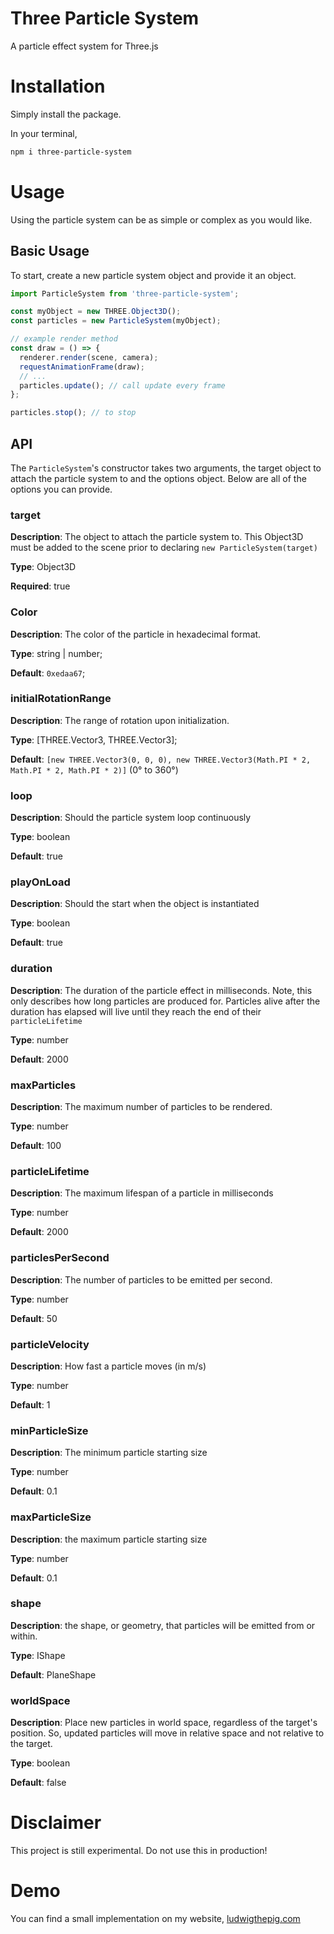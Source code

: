 # Three Particle System

A particle effect system for Three.js

# Installation

Simply install the package.

In your terminal,

```sh
npm i three-particle-system
```

# Usage

Using the particle system can be as simple or complex as you would like.

## Basic Usage

To start, create a new particle system object and provide it an object.

```js
import ParticleSystem from 'three-particle-system';

const myObject = new THREE.Object3D();
const particles = new ParticleSystem(myObject);

// example render method
const draw = () => {
  renderer.render(scene, camera);
  requestAnimationFrame(draw);
  // ...
  particles.update(); // call update every frame
};

particles.stop(); // to stop
```

## API

The `ParticleSystem`'s constructor takes two arguments, the target object to attach the particle system to and the options object. Below are all of the options you can provide.

### target

**Description**: The object to attach the particle system to. This Object3D must be added to the scene prior to declaring `new ParticleSystem(target)`

**Type**: Object3D

**Required**: true

### Color

**Description**: The color of the particle in hexadecimal format.

**Type**: string | number;

**Default**: `0xedaa67`;

### initialRotationRange

**Description**: The range of rotation upon initialization.

**Type**: [THREE.Vector3, THREE.Vector3];

**Default**: `[new THREE.Vector3(0, 0, 0), new THREE.Vector3(Math.PI * 2, Math.PI * 2, Math.PI * 2)]` (0° to 360°)

### loop

**Description**: Should the particle system loop continuously

**Type**: boolean

**Default**: true

### playOnLoad

**Description**: Should the start when the object is instantiated

**Type**: boolean

**Default**: true

### duration

**Description**: The duration of the particle effect in milliseconds. Note, this only describes how long particles are produced for. Particles alive after the duration has elapsed will live until they reach the end of their `particleLifetime`

**Type**: number

**Default**: 2000

### maxParticles

**Description**: The maximum number of particles to be rendered.

**Type**: number

**Default**: 100

### particleLifetime

**Description**: The maximum lifespan of a particle in milliseconds

**Type**: number

**Default**: 2000

### particlesPerSecond

**Description**: The number of particles to be emitted per second.

**Type**: number

**Default**: 50

### particleVelocity

**Description**: How fast a particle moves (in m/s)

**Type**: number

**Default**: 1

### minParticleSize

**Description**: The minimum particle starting size

**Type**: number

**Default**: 0.1

### maxParticleSize

**Description**: the maximum particle starting size

**Type**: number

**Default**: 0.1

### shape

**Description**: the shape, or geometry, that particles will be emitted from or within.

**Type**: IShape

**Default**: PlaneShape

### worldSpace

**Description**: Place new particles in world space, regardless of the target's position. So, updated particles will move in relative space and not relative to the target.

**Type**: boolean

**Default**: false

# Disclaimer

This project is still experimental. Do not use this in production!

# Demo

You can find a small implementation on my website, [ludwigthepig.com](https://ludwigthepig.com)
